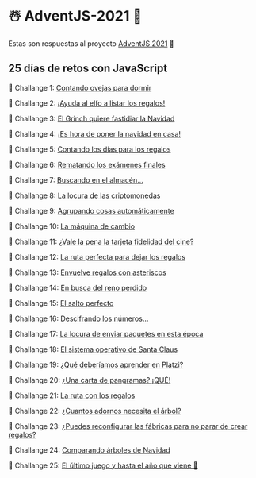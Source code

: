 # ☃️ AdventJS-2021 🎁

Estas son respuestas al proyecto <a href="https://2021.adventjs.dev/" rel="noopener">AdventJS 2021</a> 🎅

<h2>
  25 días de retos con JavaScript
</h2>

🎄 Challange 1: <a href="https://2021.adventjs.dev/challenges/01" rel="noopener"> Contando ovejas para dormir </a>

🎄 Challange 2: <a href="https://2021.adventjs.dev/challenges/02" rel="noopener"> ¡Ayuda al elfo a listar los regalos! </a>

🎄 Challange 3: <a href="https://2021.adventjs.dev/challenges/03" rel="noopener"> El Grinch quiere fastidiar la Navidad </a>

🎄 Challange 4: <a href="https://2021.adventjs.dev/challenges/04" rel="noopener"> ¡Es hora de poner la navidad en casa! </a>

🎄 Challange 5: <a href="https://2021.adventjs.dev/challenges/05" rel="noopener"> Contando los días para los regalos </a>

🎄 Challange 6: <a href="https://2021.adventjs.dev/challenges/06" rel="noopener"> Rematando los exámenes finales </a>

🎄 Challange 7: <a href="https://2021.adventjs.dev/challenges/07" rel="noopener"> Buscando en el almacén... </a>

🎄 Challange 8: <a href="https://2021.adventjs.dev/challenges/08" rel="noopener"> La locura de las criptomonedas </a>

🎄 Challange 9: <a href="https://2021.adventjs.dev/challenges/09" rel="noopener"> Agrupando cosas automáticamente </a>

🎄 Challange 10: <a href="https://2021.adventjs.dev/challenges/10" rel="noopener"> La máquina de cambio </a>

🎄 Challange 11: <a href="https://2021.adventjs.dev/challenges/11" rel="noopener"> ¿Vale la pena la tarjeta fidelidad del cine? </a>

🎄 Challange 12: <a href="https://2021.adventjs.dev/challenges/12" rel="noopener"> La ruta perfecta para dejar los regalos </a>

🎄 Challange 13: <a href="https://2021.adventjs.dev/challenges/13" rel="noopener"> Envuelve regalos con asteriscos </a>

🎄 Challange 14: <a href="https://2021.adventjs.dev/challenges/14" rel="noopener"> En busca del reno perdido </a>

🎄 Challange 15: <a href="https://2021.adventjs.dev/challenges/15" rel="noopener"> El salto perfecto </a>

🎄 Challange 16: <a href="https://2021.adventjs.dev/challenges/16" rel="noopener"> Descifrando los números... </a>

🎄 Challange 17: <a href="https://2021.adventjs.dev/challenges/17" rel="noopener"> La locura de enviar paquetes en esta época </a>

🎄 Challange 18: <a href="https://2021.adventjs.dev/challenges/18" rel="noopener"> El sistema operativo de Santa Claus </a>

🎄 Challange 19: <a href="https://2021.adventjs.dev/challenges/19" rel="noopener"> ¿Qué deberíamos aprender en Platzi? </a>

🎄 Challange 20: <a href="https://2021.adventjs.dev/challenges/20" rel="noopener"> ¿Una carta de pangramas? ¡QUÉ! </a>

🎄 Challange 21: <a href="https://2021.adventjs.dev/challenges/21" rel="noopener"> La ruta con los regalos </a>

🎄 Challange 22: <a href="https://2021.adventjs.dev/challenges/22" rel="noopener"> ¿Cuantos adornos necesita el árbol? </a>

🎄 Challange 23: <a href="https://2021.adventjs.dev/challenges/23" rel="noopener"> ¿Puedes reconfigurar las fábricas para no parar de crear regalos? </a>

🎄 Challange 24: <a href="https://2021.adventjs.dev/challenges/24" rel="noopener"> Comparando árboles de Navidad </a>

🎄 Challange 25: <a href="https://2021.adventjs.dev/challenges/25" rel="noopener"> El último juego y hasta el año que viene 👋 </a>